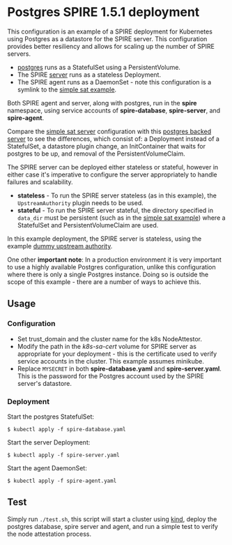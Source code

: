 # Postgres SPIRE 1.5.1 deployment

This configuration is an example of a SPIRE deployment for Kubernetes using
Postgres as a datastore for the SPIRE server. This configuration provides
better resiliency and allows for scaling up the number of SPIRE servers.

+ [postgres](spire-database.yaml) runs as a StatefulSet using a
  PersistentVolume.
+ The SPIRE [server](spire-server.yaml) runs as a stateless Deployment.
+ The SPIRE agent runs as a DaemonSet - note this configuration is a symlink
  to the [simple sat example](../simple_sat/spire-agent.yaml).

Both SPIRE agent and server, along with postgres, run in the **spire**
namespace, using service accounts of **spire-database**, **spire-server**, and
**spire-agent**.

Compare the [simple sat server](../simple_sat/spire-server.yaml) configuration with
this [postgres backed server](spire-server.yaml) to see the differences, which
consist of: a Deployment instead of a StatefulSet, a datastore plugin change,
an InitContainer that waits for postgres to be up, and removal of the
PersistentVolumeClaim.

The SPIRE server can be deployed either stateless or stateful, however in
either case it's imperative to configure the server appropriately to handle
failures and scalability.

+ **stateless** - To run the SPIRE server stateless (as in this example), the
  `UpstreamAuthority` plugin needs to be used.
+ **stateful** - To run the SPIRE server stateful, the directory specified in
  `data_dir` must be persistent (such as in the [simple sat example](../simple_sat))
  where a StatefulSet and PersistentVolumeClaim are used.

In this example deployment, the SPIRE server is stateless, using the example
[dummy upstream authority](https://github.com/spiffe/spire/tree/v1.5.1/conf/server).

One other **important note**: In a production environment it is very important
to use a highly available Postgres configuration, unlike this configuration
where there is only a single Postgres instance. Doing so is outside the scope
of this example - there are a number of ways to achieve this.

## Usage

### Configuration

+ Set trust_domain and the cluster name for the k8s NodeAttestor.
+ Modify the path in the *k8s-sa-cert* volume for SPIRE server as appropriate
  for your deployment - this is the certificate used to verify service accounts
  in the cluster. This example assumes minikube.
+ Replace `MYSECRET` in both **spire-database.yaml** and **spire-server.yaml**.
  This is the password for the Postgres account used by the SPIRE server's
  datastore.

### Deployment

Start the postgres StatefulSet:

```
$ kubectl apply -f spire-database.yaml
```

Start the server Deployment:

```
$ kubectl apply -f spire-server.yaml
```

Start the agent DaemonSet:

```
$ kubectl apply -f spire-agent.yaml
```

## Test

Simply run `./test.sh`, this script will start a cluster using [kind](https://kind.sigs.k8s.io/), deploy the postgres database,
spire server and agent, and run a simple test to verify the node attestation process.
